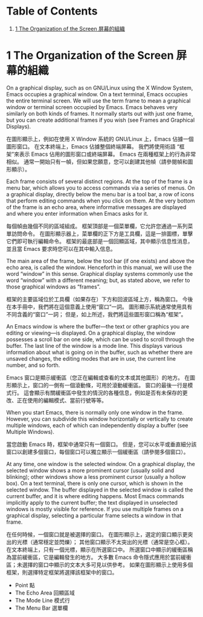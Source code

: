 # Table of Contents

1.  [1 The Organization of the Screen 屏幕的組織](#org2573956)



<a id="org2573956"></a>

# 1 The Organization of the Screen 屏幕的組織

On a graphical display, such as on GNU/Linux using the X Window System, Emacs occupies a graphical window.
On a text terminal, Emacs occupies the entire terminal screen.
We will use the term frame to mean a graphical window or terminal screen occupied by Emacs.
Emacs behaves very similarly on both kinds of frames.
It normally starts out with just one frame, but you can create additional frames if you wish (see Frames and Graphical Displays).

在圖形顯示上，例如在使用 X Window 系統的 GNU/Linux 上，Emacs 佔據一個圖形窗口。
在文本終端上，Emacs 佔據整個終端屏幕。
我們將使用術語 “框架”來表示 Emacs 佔用的圖形窗口或終端屏幕。
Emacs 在兩種框架上的行為非常相似。
通常一開始只有一幀，但如果您願意，您可以創建其他幀（請參閱幀和圖形顯示）。

Each frame consists of several distinct regions.
At the top of the frame is a menu bar, which allows you to access commands via a series of menus.
On a graphical display, directly below the menu bar is a tool bar, a row of icons that perform editing commands when you click on them.
At the very bottom of the frame is an echo area, where informative messages are displayed and where you enter information when Emacs asks for it.

每個幀由幾個不同的區域組成。
框架頂部是一個菜單欄，它允許您通過一系列菜單訪問命令。
在圖形顯示器上，菜單欄的正下方是工具欄，這是一排圖標，單擊它們即可執行編輯命令。
框架的最底部是一個回顯區域，其中顯示信息性消息，並且當 Emacs 要求時您可以在其中輸入信息。

The main area of the frame, below the tool bar (if one exists) and above the echo area, is called the window.
Henceforth in this manual, we will use the word “window” in this sense.
Graphical display systems commonly use the word “window” with a different meaning;
but, as stated above, we refer to those graphical windows as “frames”.

框架的主要區域位於工具欄（如果存在）下方和回波區域上方，稱為窗口。
今後在本手冊中，我們將在這個意義上使用“窗口”一詞。
圖形顯示系統通常使用具有不同含義的“窗口”一詞；
但是，如上所述，我們將這些圖形窗口稱為“框架”。

An Emacs window is where the buffer—the text or other graphics you are editing or viewing—is displayed.
On a graphical display, the window possesses a scroll bar on one side, which can be used to scroll through the buffer.
The last line of the window is a mode line.
This displays various information about what is going on in the buffer,
such as whether there are unsaved changes, the editing modes that are in use, the current line number, and so forth.

Emacs 窗口是顯示緩衝區（您正在編輯或查看的文本或其他圖形）的地方。
在圖形顯示上，窗口的一側有一個滾動條，可用於滾動緩衝區。
窗口的最後一行是模式行。
這會顯示有關緩衝區中發生的情況的各種信息，例如是否有未保存的更改、正在使用的編輯模式、當前行號等等。

When you start Emacs, there is normally only one window in the frame.
However, you can subdivide this window horizontally or vertically to create multiple windows, each of which can independently display a buffer (see Multiple Windows).

當您啟動 Emacs 時，框架中通常只有一個窗口。
但是，您可以水平或垂直細分該窗口以創建多個窗口，每個窗口可以獨立顯示一個緩衝區（請參閱多個窗口）。

At any time, one window is the selected window.
On a graphical display, the selected window shows a more prominent cursor (usually solid and blinking);
other windows show a less prominent cursor (usually a hollow box).
On a text terminal, there is only one cursor, which is shown in the selected window.
The buffer displayed in the selected window is called the current buffer, and it is where editing happens.
Most Emacs commands implicitly apply to the current buffer; the text displayed in unselected windows is mostly visible for reference.
If you use multiple frames on a graphical display, selecting a particular frame selects a window in that frame.

在任何時候，一個窗口就是被選擇的窗口。
在圖形顯示上，選定的窗口顯示更突出的光標（通常穩定並閃爍）；
其他窗口顯示不太突出的光標（通常是空心框）。
在文本終端上，只有一個光標，顯示在所選窗口中。
所選窗口中顯示的緩衝區稱為當前緩衝區，它是編輯發生的地方。
大多數 Emacs 命令隱式應用於當前緩衝區；未選擇的窗口中顯示的文本大多可見以供參考。
如果在圖形顯示上使用多個框架，則選擇特定框架將選擇該框架中的窗口。

-   Point 點
-   The Echo Area 回顯區域
-   The Mode Line 模式行
-   The Menu Bar 選單欄
